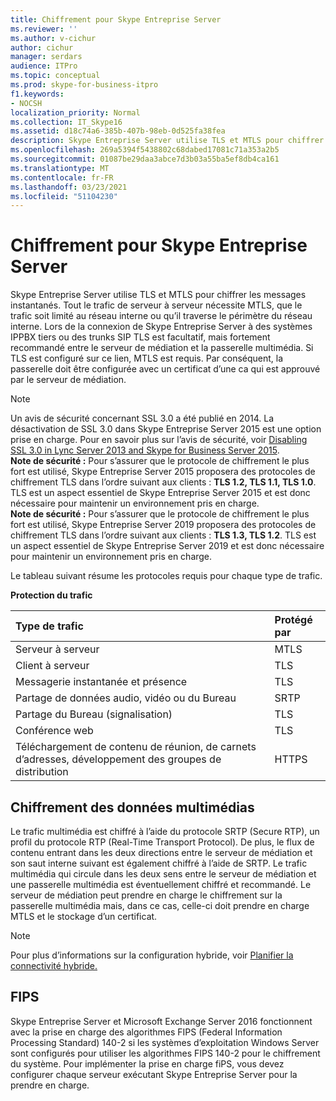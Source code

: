 ```yaml
---
title: Chiffrement pour Skype Entreprise Server
ms.reviewer: ''
ms.author: v-cichur
author: cichur
manager: serdars
audience: ITPro
ms.topic: conceptual
ms.prod: skype-for-business-itpro
f1.keywords:
- NOCSH
localization_priority: Normal
ms.collection: IT_Skype16
ms.assetid: d18c74a6-385b-407b-98eb-0d525fa38fea
description: Skype Entreprise Server utilise TLS et MTLS pour chiffrer les messages instantanés. Tout le trafic de serveur à serveur nécessite MTLS, que le trafic soit limité au réseau interne ou qu’il traverse le périmètre du réseau interne. Lors de la connexion de Skype Entreprise Server à des systèmes IPPBX tiers ou des trunks SIP TLS est facultatif, mais fortement recommandé entre le serveur de médiation et la passerelle multimédia. Si TLS est configuré sur ce lien, MTLS est requis. Par conséquent, la passerelle doit être configurée avec un certificat d’une ca qui est approuvé par le serveur de médiation.
ms.openlocfilehash: 269a5394f5438802c68dabed17081c71a353a2b5
ms.sourcegitcommit: 01087be29daa3abce7d3b03a55ba5ef8db4ca161
ms.translationtype: MT
ms.contentlocale: fr-FR
ms.lasthandoff: 03/23/2021
ms.locfileid: "51104230"
---
```

# <a name="encryption-for-skype-for-business-server"></a>Chiffrement pour Skype Entreprise Server
 
Skype Entreprise Server utilise TLS et MTLS pour chiffrer les messages instantanés. Tout le trafic de serveur à serveur nécessite MTLS, que le trafic soit limité au réseau interne ou qu’il traverse le périmètre du réseau interne. Lors de la connexion de Skype Entreprise Server à des systèmes IPPBX tiers ou des trunks SIP TLS est facultatif, mais fortement recommandé entre le serveur de médiation et la passerelle multimédia. Si TLS est configuré sur ce lien, MTLS est requis. Par conséquent, la passerelle doit être configurée avec un certificat d’une ca qui est approuvé par le serveur de médiation.
  
> [!NOTE]
> Un avis de sécurité concernant SSL 3.0 a été publié en 2014. La désactivation de SSL 3.0 dans Skype Entreprise Server 2015 est une option prise en charge. Pour en savoir plus sur l’avis de sécurité, voir [Disabling SSL 3.0 in Lync Server 2013 and Skype for Business Server 2015](/archive/blogs/uclobby/disabling-ssl-3-0-in-lync-server-2013).<br/>
**Note de sécurité :** Pour s’assurer que le protocole de chiffrement le plus fort est utilisé, Skype Entreprise Server 2015 proposera des protocoles de chiffrement TLS dans l’ordre suivant aux clients : **TLS 1.2, TLS 1.1, TLS 1.0**. TLS est un aspect essentiel de Skype Entreprise Server 2015 et est donc nécessaire pour maintenir un environnement pris en charge.<br/>
**Note de sécurité :** Pour s’assurer que le protocole de chiffrement le plus fort est utilisé, Skype Entreprise Server 2019 proposera des protocoles de chiffrement TLS dans l’ordre suivant aux clients : **TLS 1.3, TLS 1.2**. TLS est un aspect essentiel de Skype Entreprise Server 2019 et est donc nécessaire pour maintenir un environnement pris en charge. 
  
Le tableau suivant résume les protocoles requis pour chaque type de trafic. 
  
**Protection du trafic**

|**Type de trafic**|**Protégé par**|
|:-----|:-----|
|Serveur à serveur  <br/> |MTLS  <br/> |
|Client à serveur  <br/> |TLS  <br/> |
|Messagerie instantanée et présence  <br/> |TLS  <br/> |
|Partage de données audio, vidéo ou du Bureau  <br/> |SRTP  <br/> |
|Partage du Bureau (signalisation)  <br/> |TLS  <br/> |
|Conférence web  <br/> |TLS  <br/> |
|Téléchargement de contenu de réunion, de carnets d’adresses, développement des groupes de distribution  <br/> |HTTPS  <br/> |
   
## <a name="media-encryption"></a>Chiffrement des données multimédias

Le trafic multimédia est chiffré à l’aide du protocole SRTP (Secure RTP), un profil du protocole RTP (Real-Time Transport Protocol). De plus, le flux de contenu entrant dans les deux directions entre le serveur de médiation et son saut interne suivant est également chiffré à l’aide de SRTP. Le trafic multimédia qui circule dans les deux sens entre le serveur de médiation et une passerelle multimédia est éventuellement chiffré et recommandé. Le serveur de médiation peut prendre en charge le chiffrement sur la passerelle multimédia mais, dans ce cas, celle-ci doit prendre en charge MTLS et le stockage d’un certificat.
  
> [!NOTE]
> Pour plus d’informations sur la configuration hybride, voir [Planifier la connectivité hybride.](../../../SfbHybrid/hybrid/plan-hybrid-connectivity.md?toc=/SkypeForBusiness/sfbhybridtoc/toc.json)
  
## <a name="fips"></a>FIPS

Skype Entreprise Server et Microsoft Exchange Server 2016 fonctionnent avec la prise en charge des algorithmes FIPS (Federal Information Processing Standard) 140-2 si les systèmes d’exploitation Windows Server sont configurés pour utiliser les algorithmes FIPS 140-2 pour le chiffrement du système. Pour implémenter la prise en charge fiPS, vous devez configurer chaque serveur exécutant Skype Entreprise Server pour la prendre en charge.
